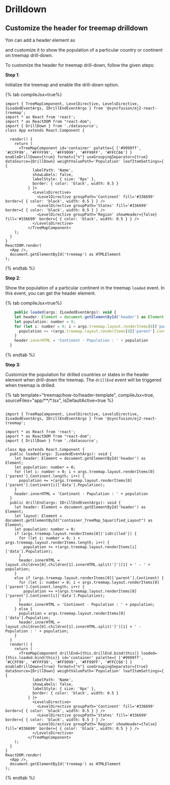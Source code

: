 # Drilldown

## Customize the header for treemap drilldown

Yon can add a header element as <div> and customize it to show the population of a particular country or continent on treemap drill-down.

To customize the header for treemap drill-down, follow the given steps:

**Step 1**:

<!-- markdownlint-disable MD031 -->
Initialize the treemap and enable the drill-down option.

{% tab compileJsx=true%}

```tsx
import { TreeMapComponent, LevelDirective, LevelsDirective, ILoadedEventArgs, IDrillEndEventArgs } from '@syncfusion/ej2-react-treemap';
import * as React from 'react';
import * as ReactDOM from "react-dom";
import { DrillDown } from './datasource';
class App extends React.Component {

  render() {
    return (
      <TreeMapComponent id='container' palette={ ['#9999ff', '#CCFF99', '#FFFF99', '#FF9999', '#FF99FF', '#FFCC66'] } enableDrillDown={true} format={"n"} useGroupingSeparator={true} dataSource={DrillDown} weightValuePath='Population' leafItemSettings={ {
            labelPath: 'Name',
            showLabels: false,
            labelStyle: { size: '0px' },
            border: { color: 'black', width: 0.5 }
          } }>
            <LevelsDirective>
              <LevelDirective groupPath='Continent' fill='#336699' border={ { color: 'black', width: 0.5 } } />
              <LevelDirective groupPath='States' fill='#336699' border={ { color: 'black', width: 0.5 } } />
              <LevelDirective groupPath='Region' showHeader={false} fill='#336699' border={ { color: 'black', width: 0.5 } } />
            </LevelsDirective>
          </TreeMapComponent>
    );
  }
}
ReactDOM.render(
  <App />,
  document.getElementById('treemap') as HTMLElement
);
```

{% endtab %}

**Step 2**:

Show the population of a particular continent in the treemap `loaded` event. In this event, you can get the header element.

{% tab compileJsx=true%}

```jsx
    public loaded(args: ILoadedEventArgs): void {
    let header: Element = document.getElementById('header') as Element;
    let population: number = 0;
    for (let i: number = 0; i < args.treemap.layout.renderItems[0]['parent'].Continent.length; i++) {
      population += +(args.treemap.layout.renderItems[0]['parent'].Continent[i]['data'].Population);
    }
    header.innerHTML = 'Continent - Population : ' + population
  }
```

{% endtab %}

**Step 3**:

Customize the population for drilled countries or states in the header element when drill-down the treemap. The `drillEnd` event will be triggered when treemap is drilled.

{% tab template="treemap/how-to/header-template", compileJsx=true, sourceFiles="app/**/*.tsx", isDefaultActive=true %}

```tsx

import { TreeMapComponent, LevelDirective, LevelsDirective, ILoadedEventArgs, IDrillEndEventArgs } from '@syncfusion/ej2-react-treemap';

import * as React from 'react';
import * as ReactDOM from "react-dom";
import { DrillDown } from './datasource';

class App extends React.Component {
  public loaded(args: ILoadedEventArgs): void {
    let header: Element = document.getElementById('header') as Element;
    let population: number = 0;
    for (let i: number = 0; i < args.treemap.layout.renderItems[0]['parent'].Continent.length; i++) {
      population += +(args.treemap.layout.renderItems[0]['parent'].Continent[i]['data'].Population);
    }
    header.innerHTML = 'Continent - Population : ' + population
  }
  public drillEnd(args: IDrillEndEventArgs): void {
    let header: Element = document.getElementById('header') as Element;
    let layout: Element = document.getElementById("container_TreeMap_Squarified_Layout") as Element;
    let population: number = 0;
    if (args.treemap.layout.renderItems[0]['isDrilled']) {
      for (let i: number = 0; i < args.treemap.layout.renderItems.length; i++) {
        population += +(args.treemap.layout.renderItems[i]['data'].Population);
      }
      header.innerHTML = layout.children[0].children[1].innerHTML.split(']')[1] + ' - ' + population;
    }
    else if (args.treemap.layout.renderItems[0]['parent'].Continent) {
      for (let i: number = 0; i < args.treemap.layout.renderItems[0]['parent'].Continent.length; i++) {
        population += +(args.treemap.layout.renderItems[0]['parent'].Continent[i]['data'].Population);
      }
      header.innerHTML = 'Continent - Population : ' + population;
    } else {
      population = args.treemap.layout.renderItems[0]['data'].Population;
      header.innerHTML = layout.children[0].children[1].innerHTML.split(']')[1] + ' - Population : ' + population;
    }
  }
  render() {
    return (
      <TreeMapComponent drillEnd={this.drillEnd.bind(this)} loaded={this.loaded.bind(this)} id='container' palette={ ['#9999ff', '#CCFF99', '#FFFF99', '#FF9999', '#FF99FF', '#FFCC66'] } enableDrillDown={true} format={"n"} useGroupingSeparator={true} dataSource={DrillDown} weightValuePath='Population' leafItemSettings={ {
            labelPath: 'Name',
            showLabels: false,
            labelStyle: { size: '0px' },
            border: { color: 'black', width: 0.5 }
          } }>
            <LevelsDirective>
              <LevelDirective groupPath='Continent' fill='#336699' border={ { color: 'black', width: 0.5 } } />
              <LevelDirective groupPath='States' fill='#336699' border={ { color: 'black', width: 0.5 } } />
              <LevelDirective groupPath='Region' showHeader={false} fill='#336699' border={ { color: 'black', width: 0.5 } } />
            </LevelsDirective>
          </TreeMapComponent>
    );
  }
}
ReactDOM.render(
  <App />,
  document.getElementById('treemap') as HTMLElement
);
```

{% endtab %}